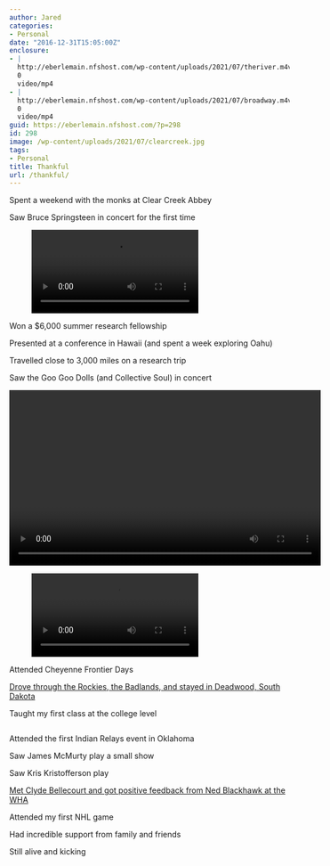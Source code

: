 ```yaml
---
author: Jared
categories:
- Personal
date: "2016-12-31T15:05:00Z"
enclosure:
- |
  http://eberlemain.nfshost.com/wp-content/uploads/2021/07/theriver.m4v
  0
  video/mp4
- |
  http://eberlemain.nfshost.com/wp-content/uploads/2021/07/broadway.m4v
  0
  video/mp4
guid: https://eberlemain.nfshost.com/?p=298
id: 298
image: /wp-content/uploads/2021/07/clearcreek.jpg
tags:
- Personal
title: Thankful
url: /thankful/
---
```

<!-- wp:paragraph -->
<p>Spent a weekend with the monks at Clear Creek Abbey</p>
<!-- /wp:paragraph -->

<!-- wp:paragraph -->
<p>Saw Bruce Springsteen in concert for the first time</p>
<!-- /wp:paragraph -->

<!-- wp:video {"id":330} -->
<figure class="wp-block-video"><video controls src="http://eberlemain.nfshost.com/wp-content/uploads/2021/07/theriver.m4v"></video></figure>
<!-- /wp:video -->

<!-- wp:paragraph -->
<p>Won a $6,000 summer research fellowship</p>
<!-- /wp:paragraph -->

<!-- wp:paragraph -->
<p>Presented at a conference in Hawaii (and spent a week exploring Oahu)</p>
<!-- /wp:paragraph -->

<!-- wp:paragraph -->
<p>Travelled close to 3,000 miles on a research trip</p>
<!-- /wp:paragraph -->

<!-- wp:paragraph -->
<p>Saw the Goo Goo Dolls (and Collective Soul) in concert</p>
<!-- /wp:paragraph -->

<!-- wp:paragraph -->
<p><video controls="" height="315" width="560"></p>
<!-- /wp:paragraph -->

<!-- wp:video {"id":329} -->
<figure class="wp-block-video"><video controls src="http://eberlemain.nfshost.com/wp-content/uploads/2021/07/broadway.m4v"></video></figure>
<!-- /wp:video -->

<!-- wp:paragraph -->
<p>Attended Cheyenne Frontier Days</p>
<!-- /wp:paragraph -->

<!-- wp:paragraph -->
<p><a href="https://blog.jaredeberle.org/this-is-what-they-call-a-metaphor/">Drove through the Rockies, the Badlands, and stayed in Deadwood, South Dakota</a></p>
<!-- /wp:paragraph -->

<!-- wp:paragraph -->
<p>Taught my first class at the college level</p>
<!-- /wp:paragraph -->

<!-- wp:image {"id":91,"sizeSlug":"large","linkDestination":"none"} -->
<figure class="wp-block-image size-large"><img src="http://eberlemain.nfshost.com/wp-content/uploads/2021/07/note.jpg" alt="" class="wp-image-91"/></figure>
<!-- /wp:image -->

<!-- wp:paragraph -->
<p>Attended the first Indian Relays event in Oklahoma</p>
<!-- /wp:paragraph -->

<!-- wp:paragraph -->
<p>Saw James McMurty play a small show</p>
<!-- /wp:paragraph -->

<!-- wp:paragraph -->
<p>Saw Kris Kristofferson play</p>
<!-- /wp:paragraph -->

<!-- wp:paragraph -->
<p><a href="https://blog.jaredeberle.org/go-out-and-do-the-things/">Met Clyde Bellecourt and got positive feedback from Ned Blackhawk at the WHA</a></p>
<!-- /wp:paragraph -->

<!-- wp:paragraph -->
<p>Attended my first NHL game</p>
<!-- /wp:paragraph -->

<!-- wp:paragraph -->
<p>Had incredible support from family and friends</p>
<!-- /wp:paragraph -->

<!-- wp:paragraph -->
<p>Still alive and kicking</p>
<!-- /wp:paragraph -->